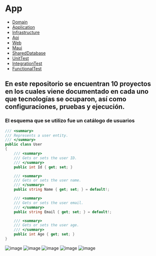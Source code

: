 # App
* [Domain](App.Domain/README.md)
* [Application](App.Application/README.md)
* [Infrastructure](App.Infrastructure/README.md)
* [Api](App.Api/README.md)
* [Web](app.web/README.md)
* [Maui](App.Maui/README.md)
* [SharedDatabase](App.SharedDatabase/README.md)
* [UnitTest](App.UnitTest/README.md)
* [IntegrationTest](App.IntegrationTest/README.md)
* [FunctionalTest](App.FunctionalTest/README.md)
## En este repositorio se encuentran 10 proyectos en los cuales viene documentado en cada uno que tecnologías se ocuparon, así como configuraciones, pruebas y ejecución.
### El esquema que se utilizo fue un catálogo de usuarios
```c#
/// <summary>
/// Represents a user entity.
/// </summary>
public class User
{
    /// <summary>
    /// Gets or sets the user ID.
    /// </summary>
    public int Id { get; set; }

    /// <summary>
    /// Gets or sets the user name.
    /// </summary>
    public string Name { get; set; } = default!;

    /// <summary>
    /// Gets or sets the user email.
    /// </summary>
    public string Email { get; set; } = default!;

    /// <summary>
    /// Gets or sets the user age.
    /// </summary>
    public int Age { get; set; }
}
```
![image](https://github.com/Chisfx/App/assets/101854771/688518e9-a22c-41fa-b069-05fc623aca00)
![image](https://github.com/Chisfx/App/assets/101854771/afe9ca16-6afd-4022-8f1b-558e56121993)
![image](https://github.com/Chisfx/App/assets/101854771/f821e294-773e-4f5d-b7fe-7df6d670f733)
![image](https://github.com/Chisfx/App/assets/101854771/822aa486-627d-416f-94c9-aab88e4e7a42)
![image](https://github.com/Chisfx/App/assets/101854771/470373b8-7ca8-4971-b6ae-ddf69c70ae00)

